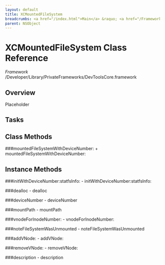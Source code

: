 ```yaml
---
layout: default
title: XCMountedFileSystem
breadcrumbs: <a href="/index.html">Main</a> &raquo; <a href="/Frameworks.html">Framework</a> &raquo; <a href="/Frameworks/DevToolsCore.html">DevToolsCore</a> &raquo; XCMountedFileSystem
parent: NSObject 
---
```

# XCMountedFileSystem Class Reference

*Framework* /Developer/Library/PrivateFrameworks/DevToolsCore.framework

## Overview

Placeholder

## Tasks

## Class Methods

<a name="+mountedFileSystemWithDeviceNumber:"></a>
###mountedFileSystemWithDeviceNumber:
    + mountedFileSystemWithDeviceNumber:

## Instance Methods

<a name="-initWithDeviceNumber:statfsInfo:"></a>
###initWithDeviceNumber:statfsInfo:
    - initWithDeviceNumber:statfsInfo:

<a name="-dealloc"></a>
###dealloc
    - dealloc

<a name="-deviceNumber"></a>
###deviceNumber
    - deviceNumber

<a name="-mountPath"></a>
###mountPath
    - mountPath

<a name="-vnodeForInodeNumber:"></a>
###vnodeForInodeNumber:
    - vnodeForInodeNumber:

<a name="-noteFileSystemWasUnmounted"></a>
###noteFileSystemWasUnmounted
    - noteFileSystemWasUnmounted

<a name="-addVNode:"></a>
###addVNode:
    - addVNode:

<a name="-removeVNode:"></a>
###removeVNode:
    - removeVNode:

<a name="-description"></a>
###description
    - description

